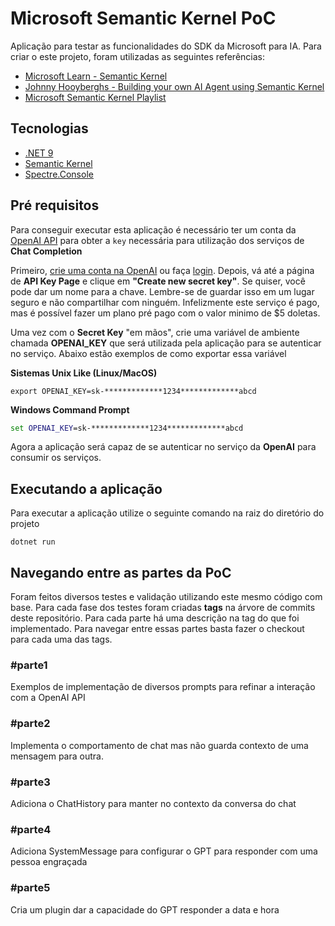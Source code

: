 # Microsoft Semantic Kernel PoC
Aplicação para testar as funcionalidades do SDK da Microsoft para IA. Para criar o este projeto, foram utilizadas as seguintes referências:
- [Microsoft Learn - Semantic Kernel](https://learn.microsoft.com/en-us/semantic-kernel/overview/)
- [Johnny Hooyberghs - Building your own AI Agent using Semantic Kernel](https://www.youtube.com/live/hG8GTOWi0Q0?si=JF-Gh24f3qlXmVdR)
- [Microsoft Semantic Kernel Playlist](https://youtube.com/playlist?list=PL-PgMmMmma8AJdJyjmywUGDR-IB7BI6Ks&si=6QG664vwOpegW78_)

## Tecnologias
- [.NET 9](https://dotnet.microsoft.com/pt-br/download/dotnet/9.0)
- [Semantic Kernel](https://github.com/microsoft/semantic-kernel)
- [Spectre.Console](https://spectreconsole.net/)

## Pré requisitos
Para conseguir executar esta aplicação é necessário ter um conta da [OpenAI API](https://openai.com/index/openai-api/) para obter a `key` necessária para utilização dos serviços de **Chat Completion**

Primeiro, [crie uma conta na OpenAI](https://platform.openai.com/signup) ou faça [login](https://platform.openai.com/login). Depois, vá até a página de **API Key Page** e clique em **"Create new secret key"**. Se quiser, você pode dar um nome para a chave. Lembre-se de guardar isso em um lugar seguro e não compartilhar com ninguém. Infelizmente este serviço é pago, mas é possível fazer um plano pré pago com o valor minimo de $5 doletas. 

Uma vez com o **Secret Key** "em mãos", crie uma variável de ambiente chamada **OPENAI_KEY** que será utilizada pela aplicação para se autenticar no serviço. Abaixo estão exemplos de como exportar essa variável

**Sistemas Unix Like (Linux/MacOS)**
```shell
export OPENAI_KEY=sk-*************1234*************abcd
```

**Windows Command Prompt**
```cmd
set OPENAI_KEY=sk-*************1234*************abcd
```

Agora a aplicação será capaz de se autenticar no serviço da **OpenAI** para consumir os serviços.


## Executando a aplicação
Para executar a aplicação utilize o seguinte comando na raiz do diretório do projeto

```shell
dotnet run
```

## Navegando entre as partes da PoC
Foram feitos diversos testes e validação utilizando este mesmo código com base. Para cada fase dos testes foram criadas **tags** na árvore de commits deste repositório. Para cada parte há uma descrição na tag do que foi implementado. Para navegar entre essas partes basta fazer o checkout para cada uma das tags.

### #parte1
Exemplos de implementação de diversos prompts para refinar a interação com a OpenAI API

### #parte2
Implementa o comportamento de chat mas não guarda contexto de uma mensagem para outra. 

### #parte3
Adiciona o ChatHistory para manter no contexto da conversa do chat

### #parte4
Adiciona SystemMessage para configurar o GPT para responder com uma pessoa engraçada

### #parte5
Cria um plugin dar a capacidade do GPT responder a data e hora